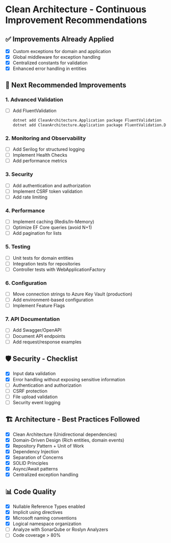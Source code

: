 # Clean Architecture - Continuous Improvement Recommendations

## ✅ Improvements Already Applied
- [x] Custom exceptions for domain and application
- [x] Global middleware for exception handling
- [x] Centralized constants for validation
- [x] Enhanced error handling in entities

## 🔄 Next Recommended Improvements

### 1. Advanced Validation
- [ ] Add FluentValidation
  ```bash
  dotnet add CleanArchitecture.Application package FluentValidation
  dotnet add CleanArchitecture.Application package FluentValidation.DependencyInjectionExtensions
  ```

### 2. Monitoring and Observability
- [ ] Add Serilog for structured logging
- [ ] Implement Health Checks
- [ ] Add performance metrics

### 3. Security
- [ ] Add authentication and authorization
- [ ] Implement CSRF token validation
- [ ] Add rate limiting

### 4. Performance
- [ ] Implement caching (Redis/In-Memory)
- [ ] Optimize EF Core queries (avoid N+1)
- [ ] Add pagination for lists

### 5. Testing
- [ ] Unit tests for domain entities
- [ ] Integration tests for repositories
- [ ] Controller tests with WebApplicationFactory

### 6. Configuration
- [ ] Move connection strings to Azure Key Vault (production)
- [ ] Add environment-based configuration
- [ ] Implement Feature Flags

### 7. API Documentation
- [ ] Add Swagger/OpenAPI
- [ ] Document API endpoints
- [ ] Add request/response examples

## 🛡️ Security - Checklist
- [x] Input data validation
- [x] Error handling without exposing sensitive information
- [ ] Authentication and authorization
- [ ] CSRF protection
- [ ] File upload validation
- [ ] Security event logging

## 🏗️ Architecture - Best Practices Followed
- [x] Clean Architecture (Unidirectional dependencies)
- [x] Domain-Driven Design (Rich entities, domain events)
- [x] Repository Pattern + Unit of Work
- [x] Dependency Injection
- [x] Separation of Concerns
- [x] SOLID Principles
- [x] Async/Await patterns
- [x] Centralized exception handling

## 📊 Code Quality
- [x] Nullable Reference Types enabled
- [x] Implicit using directives
- [x] Microsoft naming conventions
- [x] Logical namespace organization
- [ ] Analyze with SonarQube or Roslyn Analyzers
- [ ] Code coverage > 80%
